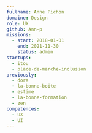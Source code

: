 ```yaml
---
fullname: Anne Pichon
domaine: Design
role: UX
github: Ann-p
missions:
  - start: 2018-01-01
    end: 2021-11-30
    status: admin
startups:
  - itou
  - place-de-marche-inclusion
previously:
  - dora
  - la-bonne-boite
  - estime
  - la-bonne-formation
  - zen
competences:
  - UX
  - UI
---
```

